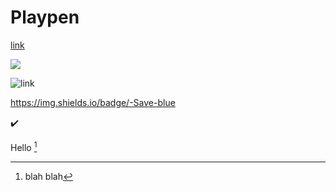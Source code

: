 # Playpen

[link](http://www.google.com/)

![](https://img.shields.io/badge/-Save-lightblue)

![link](https://img.shields.io/badge/-Save-blue)


https://img.shields.io/badge/-Save-blue

:heavy_check_mark:

Hello [^1]


[^1]: blah blah
